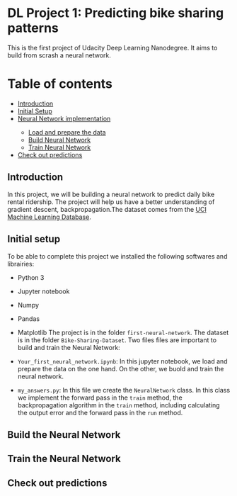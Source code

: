 # DL Project 1: Predicting bike sharing patterns
This is the first project of Udacity Deep Learning Nanodegree. It aims to build from scrash a neural network.
# Table of contents
<ul>
<li><a href="#intro">Introduction</a></li>
<li><a href="#setup">Initial Setup</a></li>
<li><a href="#nn">Neural Network implementation</a></li>
     <ul>
        <li><a href="#data">Load and prepare the data</a></li>
        <li><a href="#bnn">Build Neural Network</a></li>
        <li><a href="#tnn">Train Neural Network</a></li>
    </ul>
 <li><a href="#check">Check out predictions</a></li>
</ul>


## Introduction 
In this project, we will be building a neural network to predict daily bike rental ridership. The project will help us have a better understanding of gradient descent, backpropagation.The dataset comes from the [UCI Machine Learning Database](https://archive.ics.uci.edu/ml/datasets/Bike+Sharing+Dataset). 

## Initial setup
To be able to complete this project we installed the following softwares and librairies: 
- Python 3
- Jupyter notebook 
- Numpy
- Pandas
- Matplotlib
The project is in the folder `first-neural-network`. The dataset is in the folder `Bike-Sharing-Dataset`. Two files files are important to build and train the Neural Network:

- `Your_first_neural_network.ipynb`: In this jupyter notebook, we load and prepare the data on the one hand. On the other, we buold and train the neural network.
- `my_answers.py`: In this file we create the `NeuralNetwork` class. In this class we implement the forward pass  in the `train` method, the backpropagation algorithm in the `train` method, including calculating the output error and the forward pass in the `run` method.

## Build the Neural Network

## Train the Neural Network

## Check out predictions
